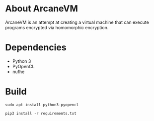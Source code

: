 # About ArcaneVM

ArcaneVM is an attempt at creating a virtual machine that can execute programs encrypted via homomorphic encryption.

# Dependencies

- Python 3
- PyOpenCL
- nufhe

# Build

`sudo apt install python3-pyopencl`

`pip3 install -r requirements.txt`

